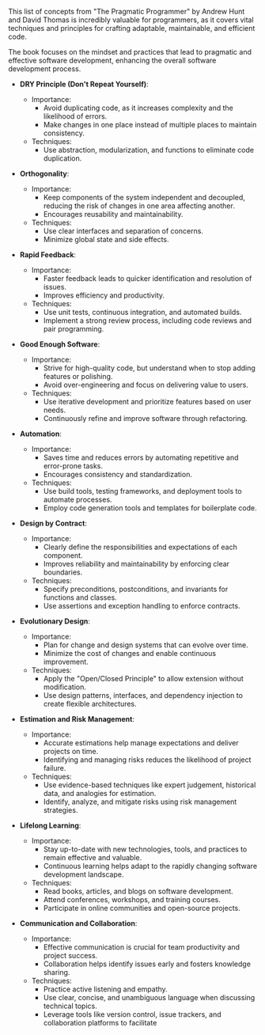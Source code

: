 This list of concepts from "The Pragmatic Programmer" by Andrew Hunt and David Thomas is incredibly valuable for programmers, as it covers vital techniques and principles for crafting adaptable, maintainable, and efficient code. 

The book focuses on the mindset and practices that lead to pragmatic and effective software development, enhancing the overall software development process.

* **DRY Principle (Don't Repeat Yourself)**:
    * Importance:
        * Avoid duplicating code, as it increases complexity and the likelihood of errors.
        * Make changes in one place instead of multiple places to maintain consistency.
    * Techniques:
        * Use abstraction, modularization, and functions to eliminate code duplication.

* **Orthogonality**:
    * Importance:
        * Keep components of the system independent and decoupled, reducing the risk of changes in one area affecting another.
        * Encourages reusability and maintainability.
    * Techniques:
        * Use clear interfaces and separation of concerns.
        * Minimize global state and side effects.

* **Rapid Feedback**:
    * Importance:
        * Faster feedback leads to quicker identification and resolution of issues.
        * Improves efficiency and productivity.
    * Techniques:
        * Use unit tests, continuous integration, and automated builds.
        * Implement a strong review process, including code reviews and pair programming.

* **Good Enough Software**:
    * Importance:
        * Strive for high-quality code, but understand when to stop adding features or polishing.
        * Avoid over-engineering and focus on delivering value to users.
    * Techniques:
        * Use iterative development and prioritize features based on user needs.
        * Continuously refine and improve software through refactoring.

* **Automation**:
    * Importance:
        * Saves time and reduces errors by automating repetitive and error-prone tasks.
        * Encourages consistency and standardization.
    * Techniques:
        * Use build tools, testing frameworks, and deployment tools to automate processes.
        * Employ code generation tools and templates for boilerplate code.

* **Design by Contract**:
    * Importance:
        * Clearly define the responsibilities and expectations of each component.
        * Improves reliability and maintainability by enforcing clear boundaries.
    * Techniques:
        * Specify preconditions, postconditions, and invariants for functions and classes.
        * Use assertions and exception handling to enforce contracts.

* **Evolutionary Design**:
    * Importance:
        * Plan for change and design systems that can evolve over time.
        * Minimize the cost of changes and enable continuous improvement.
    * Techniques:
        * Apply the "Open/Closed Principle" to allow extension without modification.
        * Use design patterns, interfaces, and dependency injection to create flexible architectures.

* **Estimation and Risk Management**:
    * Importance:
        * Accurate estimations help manage expectations and deliver projects on time.
        * Identifying and managing risks reduces the likelihood of project failure.
    * Techniques:
        * Use evidence-based techniques like expert judgement, historical data, and analogies for estimation.
        * Identify, analyze, and mitigate risks using risk management strategies.

* **Lifelong Learning**:
    * Importance:
        * Stay up-to-date with new technologies, tools, and practices to remain effective and valuable.
        * Continuous learning helps adapt to the rapidly changing software development landscape.
    * Techniques:
        * Read books, articles, and blogs on software development.
        * Attend conferences, workshops, and training courses.
        * Participate in online communities and open-source projects.

* **Communication and Collaboration**:
    * Importance:
        * Effective communication is crucial for team productivity and project success.
        * Collaboration helps identify issues early and fosters knowledge sharing.
    * Techniques:
        * Practice active listening and empathy.
        * Use clear, concise, and unambiguous language when discussing technical topics.
        * Leverage tools like version control, issue trackers, and collaboration platforms to facilitate
